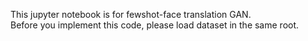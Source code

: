This jupyter notebook is for fewshot-face translation GAN.  
Before you implement this code, please load dataset in the same root.  
